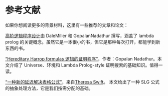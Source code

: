 # 参考文献

如果你想阅读更多的背景材料，这里有一些推荐的文章和论文：

[高阶逻辑程序设计][phl]由 DaleMiller 和 GopalanNadathur 撰写，涵盖了 lambda prolog 的关键概念。虽然它是一本很小的书，但它是那种每次打开，都能学到新东西的书。

[phl]: https://www.amazon.com/Programming-Higher-Order-Logic-Dale-Miller/dp/052187940X

<a name="pphhf"></a>

[“Hereditary Harrop formulas 逻辑的证明程序”][pphhf]，作者：Gopalan Nadathur。本文介绍了 Universe、环境和 Lambda Prolog-style 证明搜索的基础知识。值得一读。

[pphhf]: https://dl.acm.org/citation.cfm?id=868380

<a name="slg"></a>

[“一种新的延迟解决表格公式”][nftrd]，来自[Theresa Swift]。 本文给出了一种 SLG 公式的抽象处理方法，它是我们按需分配的基础。

[nftrd]: https://dl.acm.org/citation.cfm?id=651202
[ts]: http://www3.cs.stonybrook.edu/~tswift/
[theresa swift]: http://www3.cs.stonybrook.edu/~tswift/
